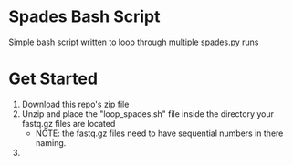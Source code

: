 # Spades Bash Script
Simple bash script written to loop through multiple spades.py runs

# Get Started
1. Download this repo's zip file
2. Unzip and place the "loop_spades.sh" file inside the directory your fastq.gz files are located
    - NOTE: the fastq.gz files need to have sequential numbers in there naming.
3. 
